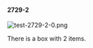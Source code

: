 #### 2729-2
![test-2729-2-0.png](https://github.com/lil-lab/nlvr/raw/master/nlvr/test/images/3/test-2729-2-0.png "test-2729-2-0.png")

There is a box with 2 items.